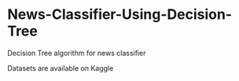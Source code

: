 # News-Classifier-Using-Decision-Tree
<p>Decision Tree algorithm for news classifier<br>
<p>Datasets are available on Kaggle
